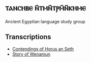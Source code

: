 # ⲧⲁⲛⲥⲏⲃⲉ ⲛ̄ⲧⲙⲛ̄ⲧⲣⲙ̄ⲛ̄ⲕⲏⲙⲉ

Ancient Egyptian language study group

## Transcriptions

- [Contendings of Horus an Seth](hr-st/hr-st.html)
- [Story of Wenamun](wenamun/)
